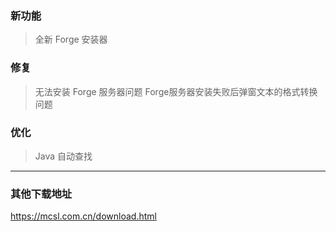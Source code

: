 <!-- > [!IMPORTANT]  
> 这是一个测试版，仅可在[QQ群 · MCSL2·官方交流群](https://mcsl.com.cn/links/mcsl2-qq-group.html)中下载，并且需要申请内测权限。  
> 您可前往[该页面](https://mcsl.com.cn/join-preview.html)申请内测权限。   -->
### 新功能

> 全新 Forge 安装器

### 修复

> 无法安装 Forge 服务器问题
> Forge服务器安装失败后弹窗文本的格式转换问题


### 优化

> Java 自动查找

___

### 其他下载地址

<https://mcsl.com.cn/download.html>
